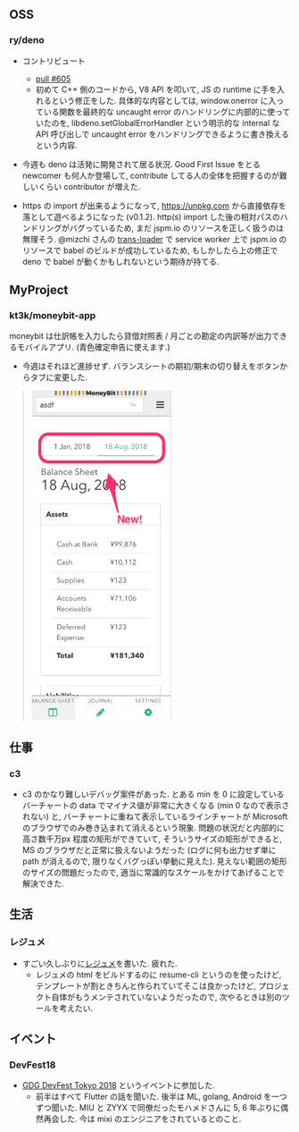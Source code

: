 ## OSS

### ry/deno

- コントリビュート
  - [pull #605](https://github.com/denoland/deno/pull/605)
  - 初めて C++ 側のコードから, V8 API を叩いて, JS の runtime に手を入れるという修正をした. 具体的な内容としては, window.onerror に入っている関数を最終的な uncaught error のハンドリングに内部的に使っていたのを, libdeno.setGlobalErrorHandler という明示的な internal な API 呼び出しで uncaught error をハンドリングできるように書き換えるという内容.

- 今週も deno は活発に開発されて居る状況. Good First Issue をとる newcomer も何人か登場して, contribute してる人の全体を把握するのが難しいくらい contributor が増えた.
- https の import が出来るようになって, https://unpkg.com から直接依存を落として遊べるようになった (v0.1.2). http(s) import した後の相対パスのハンドリングがバグっているため, まだ jspm.io のリソースを正しく扱うのは無理そう. @mizchi さんの [trans-loader](https://github.com/mizchi/trans-loader) で service worker 上で jspm.io のリソースで babel のビルドが成功しているため, もしかしたら上の修正で deno で babel が動くかもしれないという期待が持てる.

## MyProject

### kt3k/moneybit-app

moneybit は仕訳帳を入力したら貸借対照表 / 月ごとの勘定の内訳等が出力できるモバイルアプリ. (青色確定申告に使えます.)

- 今週はそれほど進捗せず. バランスシートの期初/期末の切り替えをボタンからタブに変更した.

> <img src="../img/2018/09-01-moneybit.png" width="250">

## 仕事

### c3

- c3 のかなり難しいデバッグ案件があった. とある min を 0 に設定しているバーチャートの data でマイナス値が非常に大きくなる (min 0 なので表示されない) と, バーチャートに重ねて表示しているラインチャートが Microsoft のブラウザでのみ巻き込まれて消えるという現象. 問題の状況だと内部的に高さ数千万px 程度の矩形ができていて, そういうサイズの矩形ができると, MS のブラウザだと正常に扱えないようだった (ログに何も出力せず単に path が消えるので, 限りなくバグっぽい挙動に見えた). 見えない範囲の矩形のサイズの問題だったので, 適当に常識的なスケールをかけてあげることで解決できた.

## 生活

### レジュメ

- すごい久しぶりに[レジュメ](https://kt3k.github.io/resume/)を書いた. 疲れた.
  - レジュメの html をビルドするのに resume-cli というのを使ったけど, テンプレートが割ときちんと作られていてそこは良かったけど, プロジェクト自体がもうメンテされていないようだったので, 次やるときは別のツールを考えたい.

## イベント

### DevFest18

- [GDG DevFest Tokyo 2018](https://gdg-tokyo.connpass.com/event/95307/) というイベントに参加した.
  - 前半はすべて Flutter の話を聞いた. 後半は ML, golang, Android を一つずつ聞いた. MIU と ZYYX で同僚だったモハメドさんに 5, 6 年ぶりに偶然再会した. 今は mixi のエンジニアをされているとのこと.
